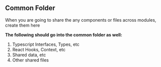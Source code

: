 ## Common Folder

When you are going to share the any components or files across modules, create them here

**The following should go into the common folder as well:**

1. Typescript Interfaces, Types, etc
1. React Hooks, Context, etc
1. Shared data, etc
1. Other shared files
